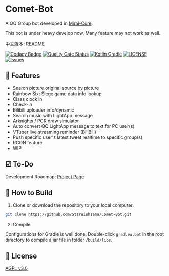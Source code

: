 # Comet-Bot

A QQ Group bot developed in [Mirai-Core](https://github.com/mamoe/mirai).

This bot is under heavy develop now, Many feature may not work as well.

中文版本: [README](https://github.com/StarWishsama/Comet-Bot/blob/mirai/README_zhCN.md)

[![Codacy Badge](https://api.codacy.com/project/badge/Grade/d1416f718df943b4bb252e98cbd6604e)](https://www.codacy.com/manual/StarWishsama/Comet-Bot?utm_source=github.com&amp;utm_medium=referral&amp;utm_content=StarWishsama/Comet-Bot&amp;utm_campaign=Badge_Grade)
[![Quality Gate Status](https://sonarcloud.io/api/project_badges/measure?project=StarWishsama_Comet-Bot&metric=alert_status)](https://sonarcloud.io/dashboard?id=StarWishsama_Comet-Bot)
[![Kotlin Gradle](https://github.com/StarWishsama/Comet-Bot/workflows/Kotlin%20Gradle/badge.svg)](https://github.com/StarWishsama/Comet-Bot/actions/)
[![LICENSE](https://img.shields.io/github/license/StarWishsama/Comet-Bot.svg?style=popout)](https://github.com/StarWishsama/Comet-Bot/blob/master/LICENSE)
[![Issues](https://img.shields.io/github/issues/StarWishsama/Comet-Bot.svg?style=popout)](https://github.com/StarWishsama/Comet-Bot/issues)

## 🎉 Features
* Search picture original source by picture
* Rainbow Six: Siege game data info lookup
* Class clock in
* Check-in
* Bilibili uploader info/dynamic
* Search music with LightApp message
* Arknights / PCR draw simulator
* Auto convert QQ LightApp message to text for PC user(s)
* VTuber live streaming reminder (BiliBili)
* Push specific user's latest tweet realtime to specific group(s)
* RCON feature
* WIP

## ☑ To-Do 
Development Roadmap: [Project Page](https://github.com/StarWishsama/Comet-Bot/projects/2)

## 💽 How to Build 

1. Clone or download the repository to your local computer.

```bash
git clone https://github.com/StarWishsama/Comet-Bot.git
```

2. Compile

Configurations for Gradle is well done. Double-click `gradlew.bat` in the root directory to compile a jar file in folder `/build/libs`.

## 📜 License 
[AGPL v3.0](https://github.com/StarWishsama/Comet-Bot/blob/master/LICENSE)
